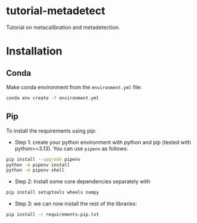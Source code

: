 # tutorial-metadetect

Tutorial on metacalibration and metadetection.


# Installation

## Conda
Make conda environment from the `environment.yml` file:
```bash
conda env create -f environment.yml
```

## Pip
To install the requirements using pip:
- Step 1: create your python environment with python and pip (tested with python>=3.13). You can use `pipenv` as follows:
```bash
pip install --upgrade pipenv
python -m pipenv install
python -m pipenv shell
```
- Step 2: Install some core dependencies separately with
```bash
pip install setuptools wheels numpy
```
- Step 3: we can now install the rest of the libraries:
```bash
pip install -r requirements-pip.txt
```
